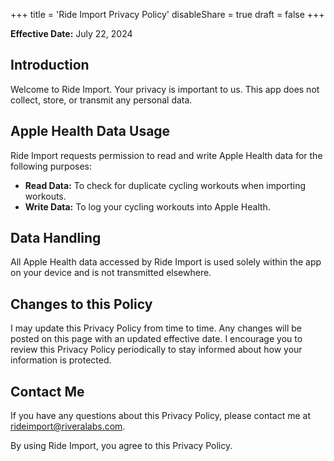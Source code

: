 +++
title = 'Ride Import Privacy Policy'
disableShare = true
draft = false
+++

**Effective Date:** July 22, 2024

## Introduction

Welcome to Ride Import. Your privacy is important to us. This app does not collect, store, or transmit any personal data.

## Apple Health Data Usage

Ride Import requests permission to read and write Apple Health data for the following purposes:

- **Read Data:** To check for duplicate cycling workouts when importing workouts.
- **Write Data:** To log your cycling workouts into Apple Health.

## Data Handling

All Apple Health data accessed by Ride Import is used solely within the app on your device and is not transmitted elsewhere.

## Changes to this Policy

I may update this Privacy Policy from time to time. Any changes will be posted on this page with an updated effective date.
I encourage you to review this Privacy Policy periodically to stay informed about how your information is protected.

## Contact Me

If you have any questions about this Privacy Policy, please contact me at rideimport@riveralabs.com.

By using Ride Import, you agree to this Privacy Policy.
